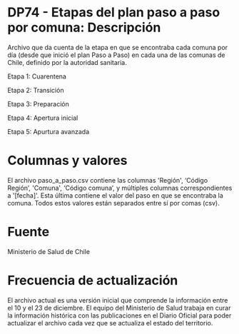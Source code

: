 # DP74 - Etapas del plan paso a paso por comuna: Descripción
Archivo que da cuenta de la etapa en que se encontraba cada comuna por día  (desde que inició el plan Paso a Paso) en cada una de las comunas de Chile, definido por la autoridad sanitaria.

Etapa 1: Cuarentena

Etapa 2: Transición

Etapa 3: Preparación

Etapa 4: Apertura inicial

Etapa 5: Apurtura avanzada


# Columnas y valores
El archivo paso_a_paso.csv contiene las columnas 'Región', ‘Código Región’, 'Comuna', ‘Código comuna’, y múltiples columnas correspondientes a '[fecha]'. Esta última contiene el valor del paso en que se encontraba la comuna. Todos estos valores están separados entre sí por comas (csv).

# Fuente
Ministerio de Salud de Chile

# Frecuencia de actualización

El archivo actual es una versión inicial que comprende la información entre el 10 y el 23 de diciembre. El equipo del Ministerio de Salud trabaja en curar la información histórica con las publicaciones en el Diario Oficial para poder actualizar el archivo cada vez que se actualiza el estado del territorio.

